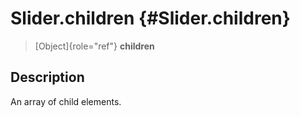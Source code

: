 Slider.children {#Slider.children}
===============

> [Object]{role="ref"} **children**

Description
-----------

An array of child elements.

